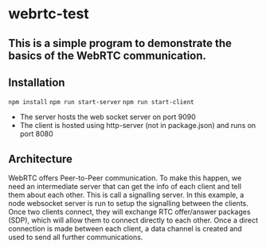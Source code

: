 # webrtc-test
This is a simple program to demonstrate the basics of the WebRTC communication.
---

## Installation

`npm install`
`npm run start-server`
`npm run start-client`

- The server hosts the web socket server on port 9090
- The client is hosted using http-server (not in package.json) and runs on port 8080

## Architecture

WebRTC offers Peer-to-Peer communication.  To make this happen, we need an intermediate server that can get the info of each client and tell them about each other.  This is call a signalling server.  In this example, a node websocket server is run to setup the signalling between the clients.  Once two clients connect, they will exchange RTC offer/answer packages (SDP), which will allow them to connect directly to each other.  Once a direct connection is made between each client, a data channel is created and used to send all further communications.


